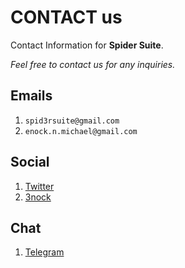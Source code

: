 # CONTACT us

Contact Information for **Spider Suite**.

*Feel free to contact us for any inquiries.*

## Emails
1. `spid3rsuite@gmail.com`
2. `enock.n.michael@gmail.com`

## Social
1. [Twitter](https://twitter.com/spider_suite)
2. [3nock](https://twitter.com/3nock_)

## Chat
1. [Telegram](https://telegram.me/SpiderSuite)
